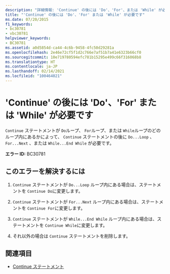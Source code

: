 ```yaml
---
description: "詳細情報: 'Continue' の後には 'Do'、'For'、または 'While' が必要です"
title: "'Continue' の後には 'Do'、'For' または 'While' が必要です"
ms.date: 07/20/2015
f1_keywords:
- bc30781
- vbc30781
helpviewer_keywords:
- BC30781
ms.assetid: a0d5854d-ca44-4c6b-9458-4fc50d29281a
ms.openlocfilehash: 2e46e72cf5f1d2c766e7af51b7a41e6323b66cf0
ms.sourcegitcommit: 10e719780594efc781b15295e499c66f316068b8
ms.translationtype: HT
ms.contentlocale: ja-JP
ms.lasthandoff: 02/14/2021
ms.locfileid: "100464021"
---
```

# <a name="continue-must-be-followed-by-do-for-or-while"></a>'Continue' の後には 'Do'、'For' または 'While' が必要です

`Continue` ステートメントが `Do`ループ、 `For`ループ、または `While`ループのどのループ内にあるかによって、 `Continue` ステートメントの後に `Do...Loop` 、 `For...Next` 、または `While...End While` が必要です。  
  
 **エラー ID:** BC30781  
  
## <a name="to-correct-this-error"></a>このエラーを解決するには  
  
1. `Continue` ステートメントが `Do...Loop` ループ内にある場合は、ステートメントを `Continue Do`に変更します。  
  
2. `Continue` ステートメントが `For...Next` ループ内にある場合は、ステートメントを `Continue For`に変更します。  
  
3. `Continue` ステートメントが `While...End While` ループ内にある場合は、ステートメントを `Continue While`に変更します。  
  
4. それ以外の場合は `Continue` ステートメントを削除します。  
  
## <a name="see-also"></a>関連項目

- [Continue ステートメント](../language-reference/statements/continue-statement.md)
